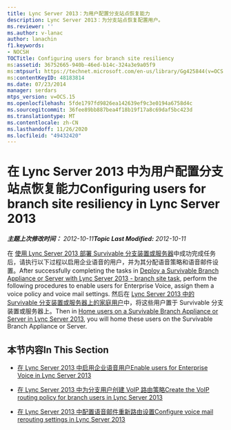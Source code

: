 ```yaml
---
title: Lync Server 2013：为用户配置分支站点恢复能力
description: Lync Server 2013：为分支站点恢复配置用户。
ms.reviewer: ''
ms.author: v-lanac
author: lanachin
f1.keywords:
- NOCSH
TOCTitle: Configuring users for branch site resiliency
ms:assetid: 36752665-940b-46ed-b14c-324a3e9a05f9
ms:mtpsurl: https://technet.microsoft.com/en-us/library/Gg425844(v=OCS.15)
ms:contentKeyID: 48183814
ms.date: 07/23/2014
manager: serdars
mtps_version: v=OCS.15
ms.openlocfilehash: 5fde1797fd9826ea142639ef9c3e0194a6758d4c
ms.sourcegitcommit: 36fee89bb887bea4f18b19f17a8c69daf5bc423d
ms.translationtype: MT
ms.contentlocale: zh-CN
ms.lasthandoff: 11/26/2020
ms.locfileid: "49432420"
---
```

# <a name="configuring-users-for-branch-site-resiliency-in-lync-server-2013"></a><span data-ttu-id="6f867-103">在 Lync Server 2013 中为用户配置分支站点恢复能力</span><span class="sxs-lookup"><span data-stu-id="6f867-103">Configuring users for branch site resiliency in Lync Server 2013</span></span>

<div data-xmlns="http://www.w3.org/1999/xhtml">

<div class="topic" data-xmlns="http://www.w3.org/1999/xhtml" data-msxsl="urn:schemas-microsoft-com:xslt" data-cs="https://msdn.microsoft.com/">

<div data-asp="https://msdn2.microsoft.com/asp">



</div>

<div id="mainSection">

<div id="mainBody"><span data-ttu-id="6f867-104">

<span> </span></span><span class="sxs-lookup"><span data-stu-id="6f867-104">

<span> </span></span></span>

<span data-ttu-id="6f867-105">_**主题上次修改时间：** 2012-10-11_</span><span class="sxs-lookup"><span data-stu-id="6f867-105">_**Topic Last Modified:** 2012-10-11_</span></span>

<span data-ttu-id="6f867-106">在 [使用 Lync Server 2013 部署 Survivable 分支装置或服务器](lync-server-2013-deploy-a-survivable-branch-appliance-or-server-branch-site-task.md)中成功完成任务后，请执行以下过程以启用企业语音的用户，并为其分配语音策略和语音邮件设置。</span><span class="sxs-lookup"><span data-stu-id="6f867-106">After successfully completing the tasks in [Deploy a Survivable Branch Appliance or Server with Lync Server 2013 - branch site task](lync-server-2013-deploy-a-survivable-branch-appliance-or-server-branch-site-task.md), perform the following procedures to enable users for Enterprise Voice, assign them a voice policy and voice mail settings.</span></span> <span data-ttu-id="6f867-107">然后在 [Lync Server 2013 中的 Survivable 分支装置或服务器上的家庭用户](lync-server-2013-home-users-on-a-survivable-branch-appliance-or-server.md)中，将这些用户置于 Survivable 分支装置或服务器上。</span><span class="sxs-lookup"><span data-stu-id="6f867-107">Then in [Home users on a Survivable Branch Appliance or Server in Lync Server 2013](lync-server-2013-home-users-on-a-survivable-branch-appliance-or-server.md), you will home these users on the Survivable Branch Appliance or Server.</span></span>

<div>

## <a name="in-this-section"></a><span data-ttu-id="6f867-108">本节内容</span><span class="sxs-lookup"><span data-stu-id="6f867-108">In This Section</span></span>

  - [<span data-ttu-id="6f867-109">在 Lync Server 2013 中启用企业语音用户</span><span class="sxs-lookup"><span data-stu-id="6f867-109">Enable users for Enterprise Voice in Lync Server 2013</span></span>](lync-server-2013-enable-users-for-enterprise-voice.md)

  - [<span data-ttu-id="6f867-110">在 Lync Server 2013 中为分支用户创建 VoIP 路由策略</span><span class="sxs-lookup"><span data-stu-id="6f867-110">Create the VoIP routing policy for branch users in Lync Server 2013</span></span>](lync-server-2013-create-the-voip-routing-policy-for-branch-users.md)

  - [<span data-ttu-id="6f867-111">在 Lync Server 2013 中配置语音邮件重新路由设置</span><span class="sxs-lookup"><span data-stu-id="6f867-111">Configure voice mail rerouting settings in Lync Server 2013</span></span>](lync-server-2013-configure-voice-mail-rerouting-settings.md)

<span data-ttu-id="6f867-112"></div>

</div>

<span> </span>

</div>

</div>

</span><span class="sxs-lookup"><span data-stu-id="6f867-112"></div>

</div>

<span> </span>

</div>

</div>

</span></span></div>

